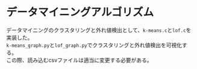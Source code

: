 # データマイニングアルゴリズム  
データマイニングのクラスタリングと外れ値検出として、`k-means.c`と`lof.c`を実装した。  
`k-means_graph.py`と`lof_graph.py`でクラスタリングと外れ値検出を可視化する。  
この際、読み込むcsvファイルは適当に変更する必要がある。
